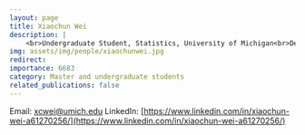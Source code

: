 ```yaml
---
layout: page
title: Xiaochun Wei
description: |
    <br>Undergraduate Student, Statistics, University of Michigan<br>Dec 2023 -- Present<br><span style='color:blue'>Undergraduate Research Assistance , University of Michigan</span>
img: assets/img/people/xiaochunwei.jpg
redirect: 
importance: 6683
category: Master and undergraduate students
related_publications: false
---
```

Email: [xcwei@umich.edu](mailto:xcwei@umich.edu)
LinkedIn: [https://www.linkedin.com/in/xiaochun-wei-a61270256/](https://www.linkedin.com/in/xiaochun-wei-a61270256/)
